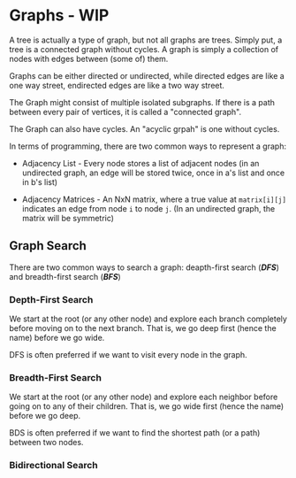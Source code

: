 # Graphs - WIP

A tree is actually a type of graph, but not all graphs are trees. Simply put, a tree is a connected graph without cycles.
A graph is simply a collection of nodes with edges between (some of) them.

Graphs can be either directed or undirected, while directed edges are like a one way street, endirected edges are like a two way street.

The Graph might consist of multiple isolated subgraphs. If there is a path between every pair of vertices, it is called a "connected graph".

The Graph can also have cycles. An "acyclic grpah" is one without cycles.

In terms of programming, there are two common ways to represent a graph:

* Adjacency List - Every node stores a list of adjacent nodes (in an undirected graph, an edge will be stored twice, once in a's list and once in b's list)

* Adjacency Matrices - An NxN matrix, where a true value at `matrix[i][j]` indicates an edge from node `i` to node `j`. (In an undirected graph, the matrix will be symmetric)

## Graph Search

There are two common ways to search a graph: deapth-first search (***DFS***) and breadth-first search (***BFS***)

### Depth-First Search

We start at the root (or any other node) and explore each branch completely before moving on to the next branch. That is, we go deep first (hence the name) before we go wide.

DFS is often preferred if we want to visit every node in the graph.

### Breadth-First Search

We start at the root (or any other node) and explore each neighbor before going on to any of their children. That is, we go wide first (hence the name) before we go deep.

BDS is often preferred if we want to find the shortest path (or a path) between two nodes.


### Bidirectional Search 
